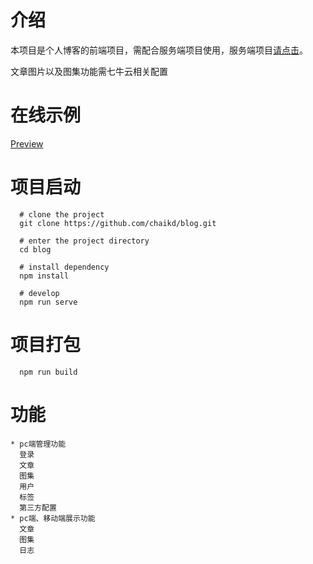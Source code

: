 # 介绍
本项目是个人博客的前端项目，需配合服务端项目使用，服务端项目[请点击](https://github.com/chaikd/blog-serve.git)。

文章图片以及图集功能需七牛云相关配置
# 在线示例
  [Preview](blog.chaikd.com)
# 项目启动
	  # clone the project
	  git clone https://github.com/chaikd/blog.git

	  # enter the project directory
	  cd blog

	  # install dependency
	  npm install

	  # develop
	  npm run serve
# 项目打包
	  npm run build	
# 功能
	* pc端管理功能
	  登录
	  文章
	  图集
	  用户
	  标签
	  第三方配置
	* pc端、移动端展示功能
	  文章
	  图集
	  日志


  
